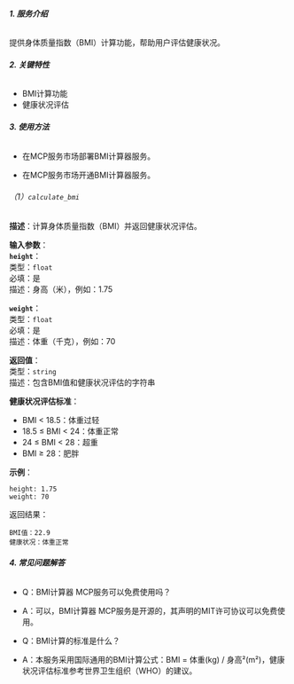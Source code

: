 ###### **1. 服务介绍**

提供身体质量指数（BMI）计算功能，帮助用户评估健康状况。

###### **2. 关键特性**

* BMI计算功能
* 健康状况评估

###### **3. 使用方法**

* 在MCP服务市场部署BMI计算器服务。

* 在MCP服务市场开通BMI计算器服务。

###### （1）`calculate_bmi`

**描述**：计算身体质量指数（BMI）并返回健康状况评估。

**输入参数**：\
**`height`**：\
类型：`float`\
必填：是\
描述：身高（米），例如：1.75

**`weight`**：\
类型：`float`\
必填：是\
描述：体重（千克），例如：70

**返回值**：\
类型：`string`\
描述：包含BMI值和健康状况评估的字符串

**健康状况评估标准**：

* BMI < 18.5：体重过轻
* 18.5 ≤ BMI < 24：体重正常
* 24 ≤ BMI < 28：超重
* BMI ≥ 28：肥胖

**示例**：

```text
height: 1.75
weight: 70
```

返回结果：
```text
BMI值：22.9
健康状况：体重正常
```

###### **4. 常见问题解答**

* Q：BMI计算器 MCP服务可以免费使用吗？

* A：可以，BMI计算器 MCP服务是开源的，其声明的MIT许可协议可以免费使用。

* Q：BMI计算的标准是什么？

* A：本服务采用国际通用的BMI计算公式：BMI = 体重(kg) / 身高²(m²)，健康状况评估标准参考世界卫生组织（WHO）的建议。